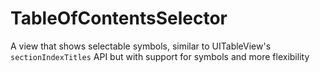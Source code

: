 # TableOfContentsSelector
A view that shows selectable symbols, similar to UITableView's `sectionIndexTitles` API but with support for symbols and more flexibility
